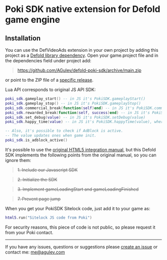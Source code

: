 # Poki SDK native extension for Defold game engine

## Installation

You can use the DefVideoAds extension in your own project by adding this project as a [Defold library dependency](http://www.defold.com/manuals/libraries/).
Open your game.project file and in the dependencies field under project add:

>https://github.com/AGulev/defold-poki-sdk/archive/main.zip

or point to the ZIP file of a [specific release](https://github.com/AGulev/defold-poki-sdk/releases).

Lua API corresponds to original JS API SDK:

```lua
poki_sdk.gameplay_start() -- in JS it's PokiSDK.gameplayStart()
poki_sdk.gameplay_stop() -- in JS it's PokiSDK.gameplayStop()
poki_sdk.commercial_break(function(self)end) -- in JS it's PokiSDK.commercialBreak()
poki_sdk.rewarded_break(function(self, success)end) -- in JS it's PokiSDK.rewardedBreak()
poki_sdk.set_debug(value) -- in JS it's PokiSDK.setDebug(value)
poki_sdk.happy_time(value) -- in JS it's PokiSDK.happyTime(value), where value is between 0 and 1

-- Also, it's possible to check if AdBlock is active.
-- The value updates ones when game init.
poki_sdk.is_adblock_active()
```
It's possible to use the [original HTML5 integration manual](https://sdk.poki.com/html5/), but this Defold SDK implements the following points from the original manual, so you can ignore them:

>~~1. Include our Javascript SDK~~

>~~2. Initialize the SDK~~

>~~3. Implement gameLoadingStart and gameLoadingFinished~~

>~~7. Prevent page jump~~

When you get your PokiSDK Sitelock code, just add it to your game as:
```lua
html5.run("Sitelock JS code from Poki")
```
For security reasons, this piece of code is not public, so please request it from your Poki contact.

---

If you have any issues, questions or suggestions please [create an issue](https://github.com/AGulev/defold-poki-sdk/issues) or contact me: me@agulev.com
